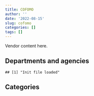```yaml
---
title: COFOMO
author: ''
date: '2022-08-15'
slug: cofomo
categories: []
tags: []
---
```


<script src="/rmarkdown-libs/htmlwidgets/htmlwidgets.js"></script>
<link href="/rmarkdown-libs/datatables-css/datatables-crosstalk.css" rel="stylesheet" />
<script src="/rmarkdown-libs/datatables-binding/datatables.js"></script>
<script src="/rmarkdown-libs/jquery/jquery-3.6.0.min.js"></script>
<link href="/rmarkdown-libs/dt-core-bootstrap/css/dataTables.bootstrap.min.css" rel="stylesheet" />
<link href="/rmarkdown-libs/dt-core-bootstrap/css/dataTables.bootstrap.extra.css" rel="stylesheet" />
<script src="/rmarkdown-libs/dt-core-bootstrap/js/jquery.dataTables.min.js"></script>
<script src="/rmarkdown-libs/dt-core-bootstrap/js/dataTables.bootstrap.min.js"></script>
<link href="/rmarkdown-libs/crosstalk/css/crosstalk.min.css" rel="stylesheet" />
<script src="/rmarkdown-libs/crosstalk/js/crosstalk.min.js"></script>
<script src="/rmarkdown-libs/htmlwidgets/htmlwidgets.js"></script>
<link href="/rmarkdown-libs/datatables-css/datatables-crosstalk.css" rel="stylesheet" />
<script src="/rmarkdown-libs/datatables-binding/datatables.js"></script>
<script src="/rmarkdown-libs/jquery/jquery-3.6.0.min.js"></script>
<link href="/rmarkdown-libs/dt-core-bootstrap/css/dataTables.bootstrap.min.css" rel="stylesheet" />
<link href="/rmarkdown-libs/dt-core-bootstrap/css/dataTables.bootstrap.extra.css" rel="stylesheet" />
<script src="/rmarkdown-libs/dt-core-bootstrap/js/jquery.dataTables.min.js"></script>
<script src="/rmarkdown-libs/dt-core-bootstrap/js/dataTables.bootstrap.min.js"></script>
<link href="/rmarkdown-libs/crosstalk/css/crosstalk.min.css" rel="stylesheet" />
<script src="/rmarkdown-libs/crosstalk/js/crosstalk.min.js"></script>

Vendor content here.

## Departments and agencies

    ## [1] "Init file loaded"

<div id="htmlwidget-1" style="width:100%;height:auto;" class="datatables html-widget"></div>
<script type="application/json" data-for="htmlwidget-1">{"x":{"style":"bootstrap","filter":"none","vertical":false,"data":[["<a href=\"/departments/aafc-aac/\">Agriculture and Agri-Food Canada | Agriculture et Agroalimentaire Canada<\/a>","<a href=\"/departments/atssc-scdata/\">Administrative Tribunals Support Service of Canada | Service canadien d'appui aux tribunaux administratifs<\/a>","<a href=\"/departments/cbsa-asfc/\">Canada Border Services Agency | Agence des services frontaliers du Canada<\/a>","<a href=\"/departments/ced-dec/\">Canada Economic Development for Quebec Regions | Développement économique Canada pour les régions du Québec<\/a>","<a href=\"/departments/cfia-acia/\">Canadian Food Inspection Agency | Agence canadienne d'inspection des aliments<\/a>","<a href=\"/departments/cic/\">Immigration, Refugees and Citizenship Canada | Immigration, Réfugiés et Citoyenneté Canada<\/a>","<a href=\"/departments/cnsc-ccsn/\">Canadian Nuclear Safety Commission | Commission canadienne de sûreté nucléaire<\/a>","<a href=\"/departments/cra-arc/\">Canada Revenue Agency | Agence du revenu du Canada<\/a>","<a href=\"/departments/csc-scc/\">Correctional Service of Canada | Service correctionnel du Canada<\/a>","<a href=\"/departments/dfatd-maecd/\">Global Affairs Canada | Affaires mondiales Canada<\/a>","<a href=\"/departments/dfo-mpo/\">Fisheries and Oceans Canada | Pêches et Océans Canada<\/a>","<a href=\"/departments/dnd-mdn/\">National Defence | Défense nationale<\/a>","<a href=\"/departments/esdc-edsc/\">Employment and Social Development Canada | Emploi et Développement social Canada<\/a>","<a href=\"/departments/ic/\">Innovation, Science and Economic Development Canada | Innovation, Sciences et Développement économique Canada<\/a>","<a href=\"/departments/isc-sac/\">Indigenous Services Canada | Services aux Autochtones Canada<\/a>","<a href=\"/departments/jus/\">Department of Justice Canada | Ministère de la Justice Canada<\/a>","<a href=\"/departments/nrcan-rncan/\">Natural Resources Canada | Ressources naturelles Canada<\/a>","<a href=\"/departments/nserc-crsng/\">Natural Sciences and Engineering Research Council of Canada | Conseil de recherches en sciences naturelles et en génie du Canada<\/a>","<a href=\"/departments/oag-bvg/\">Office of the Auditor General of Canada | Bureau du vérificateur général du Canada<\/a>","<a href=\"/departments/osfi-bsif/\">Office of the Superintendent of Financial Institutions Canada | Bureau du surintendant des institutions financières Canada<\/a>","<a href=\"/departments/pc/\">Parks Canada | Parcs Canada<\/a>","<a href=\"/departments/pch/\">Canadian Heritage | Patrimoine canadien<\/a>","<a href=\"/departments/pco-bcp/\">Privy Council Office | Bureau du Conseil privé<\/a>","<a href=\"/departments/phac-aspc/\">Public Health Agency of Canada | Agence de la santé publique du Canada<\/a>","<a href=\"/departments/ps-sp/\">Public Safety Canada | Sécurité publique Canada<\/a>","<a href=\"/departments/pwgsc-tpsgc/\">Public Services and Procurement Canada | Services publics et Approvisionnement Canada<\/a>","<a href=\"/departments/rcmp-grc/\">Royal Canadian Mounted Police | Gendarmerie royale du Canada<\/a>","<a href=\"/departments/ssc-spc/\">Shared Services Canada | Services partagés Canada<\/a>","<a href=\"/departments/tc/\">Transport Canada | Transports Canada<\/a>","<a href=\"/departments/tsb-bst/\">Transportation Safety Board of Canada | Bureau de la sécurité des transports du Canada<\/a>"],["$   666,980.44","$    89,310.68","$12,119,036.32","$   105,719.99","$   145,911.18",null,"$   283,382.66",null,null,"$   823,533.68","$   380,037.27","$   231,329.83","$   158,751.74","$ 5,139,457.44",null,"$ 1,734,477.24",null,"$   314,092.72",null,"$   531,385.31","$   424,191.82","$ 1,765,036.46","$    59,229.41",null,"$    32,531.64",null,"$   690,323.24","$ 2,448,993.46","$ 1,659,763.95",null],["$ 1,245,546.31",null,"$17,519,821.96",null,"$    44,790.99","$   784,911.11","$   415,288.11","$   608,162.23",null,"$   823,533.68","$   337,125.52","$   237,846.17","$   220,320.85","$ 6,305,546.72",null,"$ 1,393,303.08",null,"$   442,682.75",null,"$   583,011.76","$   359,302.04","$ 1,304,363.60","$ 1,099,687.76",null,"$    29,618.36","$   786,267.74","$ 1,339,321.59","$ 4,273,825.45","$ 2,325,469.77",null],["$ 3,734,973.13",null,"$16,983,157.30",null,"$    85,057.76","$ 1,004,466.67","$   610,076.19","$ 1,975,678.35",null,"$ 1,682,455.89","$   163,421.36","$   863,346.65","$    73,641.49","$ 3,951,196.58",null,"$ 1,387,386.80","$   103,520.09","$   405,312.99","$   767,712.65","$ 1,383,125.74","$   484,792.69","$    24,860.00","$ 1,154,192.64",null,null,"$ 2,817,451.68","$ 1,495,788.78","$ 4,287,211.90","$ 2,331,840.92","$    94,919.09"],["$ 5,763,586.45",null,"$11,285,401.38",null,"$    84,825.36","$ 1,093,252.22","$   272,299.84","$ 3,112,219.80","$   112,776.48","$ 2,203,862.18","$   463,239.62","$ 1,886,955.25",null,"$ 3,208,787.08","$    14,238.26","$ 1,121,499.23",null,"$   765,113.92","$ 1,248,859.46","$ 1,090,920.14","$   731,667.88","$ 1,222,825.59","$ 1,152,403.62","$    99,666.00",null,"$ 1,862,849.97","$ 1,039,825.60","$ 2,917,634.99","$   778,637.12","$   533,472.63"]],"container":"<table class=\"table table-striped table-hover row-border order-column display\">\n  <thead>\n    <tr>\n      <th>Department<\/th>\n      <th>2017-2018<\/th>\n      <th>2018-2019<\/th>\n      <th>2019-2020<\/th>\n      <th>2020-2021<\/th>\n    <\/tr>\n  <\/thead>\n<\/table>","options":{"order":[[4,"desc"]],"pageLength":10,"autoWidth":true,"columnDefs":[],"orderClasses":false}},"evals":[],"jsHooks":[]}</script>

## Categories

<div id="htmlwidget-2" style="width:100%;height:auto;" class="datatables html-widget"></div>
<script type="application/json" data-for="htmlwidget-2">{"x":{"style":"bootstrap","filter":"none","vertical":false,"data":[["<a href=\"/categories/1_facilities_and_construction/\">1_facilities_and_construction<\/a>","<a href=\"/categories/11_defence/\">11_defence<\/a>","<a href=\"/categories/2_professional_services/\">2_professional_services<\/a>","<a href=\"/categories/3_information_technology/\">3_information_technology<\/a>","<a href=\"/categories/9_human_capital/\">9_human_capital<\/a>"],["$   208,509.3",null,"$ 1,805,086.8","$27,789,880.4",null],[null,null,"$ 1,840,001.3","$40,639,746.2",null],[null,"$   863,346.7","$ 1,929,667.9","$45,072,572.8",null],[null,"$ 1,886,955.2","$ 3,609,986.1","$38,352,186.7","$   217,692.0"]],"container":"<table class=\"table table-striped table-hover row-border order-column display\">\n  <thead>\n    <tr>\n      <th>Category<\/th>\n      <th>2017-2018<\/th>\n      <th>2018-2019<\/th>\n      <th>2019-2020<\/th>\n      <th>2020-2021<\/th>\n    <\/tr>\n  <\/thead>\n<\/table>","options":{"order":[[4,"desc"]],"pageLength":20,"autoWidth":true,"columnDefs":[],"orderClasses":false,"lengthMenu":[10,20,25,50,100]}},"evals":[],"jsHooks":[]}</script>
